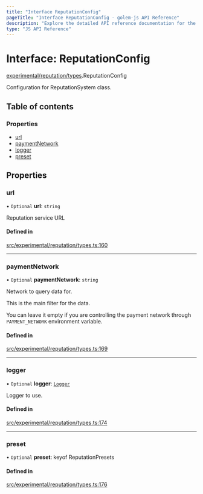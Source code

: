 ```yaml
---
title: "Interface ReputationConfig"
pageTitle: "Interface ReputationConfig - golem-js API Reference"
description: "Explore the detailed API reference documentation for the Interface ReputationConfig within the golem-js SDK for the Golem Network."
type: "JS API Reference"
---
```

# Interface: ReputationConfig

[experimental/reputation/types](../modules/experimental_reputation_types).ReputationConfig

Configuration for ReputationSystem class.

## Table of contents

### Properties

- [url](experimental_reputation_types.ReputationConfig#url)
- [paymentNetwork](experimental_reputation_types.ReputationConfig#paymentnetwork)
- [logger](experimental_reputation_types.ReputationConfig#logger)
- [preset](experimental_reputation_types.ReputationConfig#preset)

## Properties

### url

• `Optional` **url**: `string`

Reputation service URL

#### Defined in

[src/experimental/reputation/types.ts:160](https://github.com/golemfactory/golem-js/blob/570126bc/src/experimental/reputation/types.ts#L160)

___

### paymentNetwork

• `Optional` **paymentNetwork**: `string`

Network to query data for.

This is the main filter for the data.

You can leave it empty if you are controlling the payment network through `PAYMENT_NETWORK` environment variable.

#### Defined in

[src/experimental/reputation/types.ts:169](https://github.com/golemfactory/golem-js/blob/570126bc/src/experimental/reputation/types.ts#L169)

___

### logger

• `Optional` **logger**: [`Logger`](shared_utils_logger_logger.Logger)

Logger to use.

#### Defined in

[src/experimental/reputation/types.ts:174](https://github.com/golemfactory/golem-js/blob/570126bc/src/experimental/reputation/types.ts#L174)

___

### preset

• `Optional` **preset**: keyof ReputationPresets

#### Defined in

[src/experimental/reputation/types.ts:176](https://github.com/golemfactory/golem-js/blob/570126bc/src/experimental/reputation/types.ts#L176)
